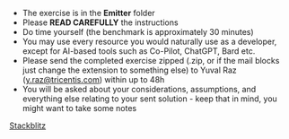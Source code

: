 * The exercise is in the **Emitter** folder
* Please **READ CAREFULLY** the instructions
* Do time yourself (the benchmark is approximately 30 minutes)
* You may use every resource you would naturally use as a developer, except for AI-based tools such as Co-Pilot, ChatGPT, Bard etc.
* Please send the completed exercise zipped (.zip, or if the mail blocks just change the extension to something else) to Yuval Raz (y.raz@tricentis.com) within up to 48h
* You will be asked about your considerations, assumptions, and everything else relating to your sent solution - keep that in mind, you might want to take some notes 



[Stackblitz](https://stackblitz.com/edit/stackblitz-starters-2dryutf2?file=README.md&view=editor)
